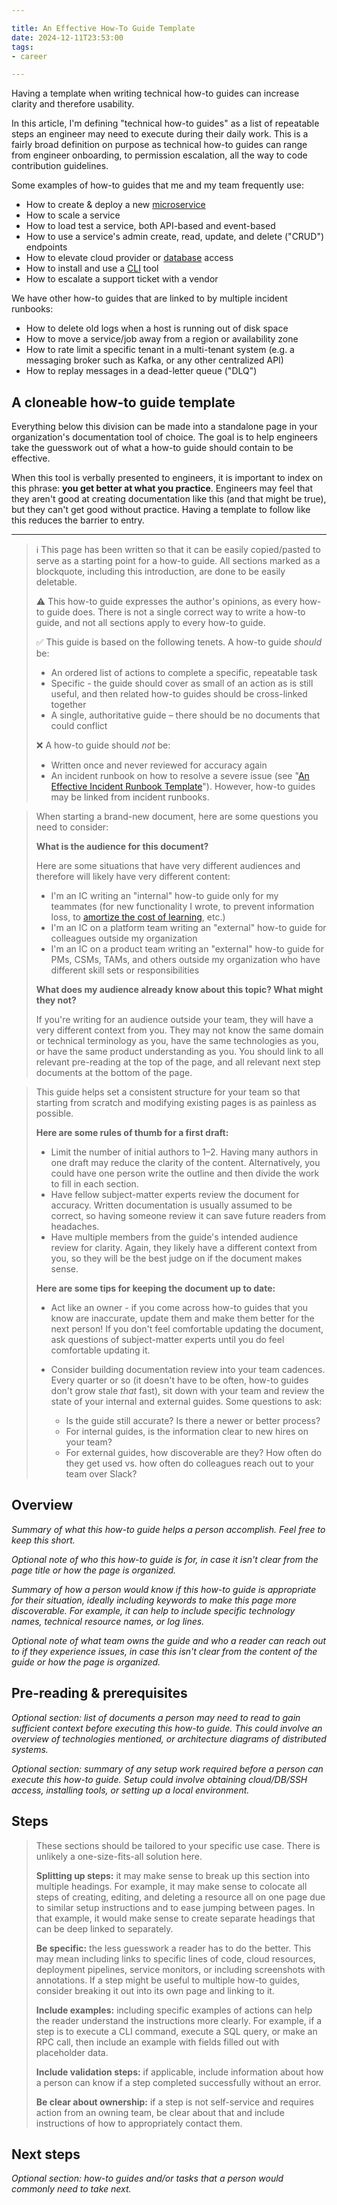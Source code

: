 ```yaml
---

title: An Effective How-To Guide Template
date: 2024-12-11T23:53:00
tags:
- career

---
```


Having a template when writing technical how-to guides can increase clarity and therefore usability.

In this article, I'm defining "technical how-to guides" as a list of repeatable steps an engineer may need to execute during their daily work. This is a fairly broad definition on purpose as technical how-to guides can range from engineer onboarding, to permission escalation, all the way to code contribution guidelines.

Some examples of how-to guides that me and my team frequently use:

- How to create & deploy a new [microservice](/blog/tag/microservices)
- How to scale a service
- How to load test a service, both API-based and event-based
- How to use a service's admin create, read, update, and delete ("CRUD") endpoints
- How to elevate cloud provider or [database](/blog/tag/databases) access
- How to install and use a [CLI](/blog/tag/shell) tool
- How to escalate a support ticket with a vendor

We have other how-to guides that are linked to by multiple incident runbooks:

- How to delete old logs when a host is running out of disk space
- How to move a service/job away from a region or availability zone
- How to rate limit a specific tenant in a multi-tenant system (e.g. a messaging broker such as Kafka, or any other centralized API)
- How to replay messages in a dead-letter queue ("DLQ")

## A cloneable how-to guide template

Everything below this division can be made into a standalone page in your organization's documentation tool of choice. The goal is to help engineers take the guesswork out of what a how-to guide should contain to be effective.

When this tool is verbally presented to engineers, it is important to index on this phrase: **you get better at what you practice**. Engineers may feel that they aren't good at creating documentation like this (and that might be true), but they can't get good without practice. Having a template to follow like this reduces the barrier to entry.

---

> ℹ️ This page has been written so that it can be easily copied/pasted to serve as a starting point for a how-to guide. All sections marked as a blockquote, including this introduction, are done to be easily deletable.
>
> ⚠️ This how-to guide expresses the author's opinions, as every how-to guide does. There is not a single correct way to write a how-to guide, and not all sections apply to every how-to guide.
>
> ✅ This guide is based on the following tenets. A how-to guide _should_ be:
>
> - An ordered list of actions to complete a specific, repeatable task
> - Specific - the guide should cover as small of an action as is still useful, and then related how-to guides should be cross-linked together
> - A single, authoritative guide – there should be no documents that could conflict
>
> ❌ A how-to guide should _not_ be:
>
> - Written once and never reviewed for accuracy again
> - An incident runbook on how to resolve a severe issue (see "[An Effective Incident Runbook Template](/blog/an-effective-incident-runbook-template)"). However, how-to guides may be linked from incident runbooks.

> When starting a brand-new document, here are some questions you need to consider:
>
> **What is the audience for this document?**
>
> Here are some situations that have very different audiences and therefore will likely have very different content:
>
> - I'm an IC writing an "internal" how-to guide only for my teammates (for new functionality I wrote, to prevent information loss, to [amortize the cost of learning](blog/amortize-your-learning-by-writing-how-to-guides), etc.)
> - I'm an IC on a platform team writing an "external" how-to guide for colleagues outside my organization
> - I'm an IC on a product team writing an "external" how-to guide for PMs, CSMs, TAMs, and others outside my organization who have different skill sets or responsibilities
>
> **What does my audience already know about this topic? What might they not?**
>
> If you're writing for an audience outside your team, they will have a very different context from you. They may not know the same domain or technical terminology as you, have the same technologies as you, or have the same product understanding as you. You should link to all relevant pre-reading at the top of the page, and all relevant next step documents at the bottom of the page.

> This guide helps set a consistent structure for your team so that starting from scratch and modifying existing pages is as painless as possible.
>
> **Here are some rules of thumb for a first draft:**
>
> - Limit the number of initial authors to 1–2. Having many authors in one draft may reduce the clarity of the content. Alternatively, you could have one person write the outline and then divide the work to fill in each section.
> - Have fellow subject-matter experts review the document for accuracy. Written documentation is usually assumed to be correct, so having someone review it can save future readers from headaches.
> - Have multiple members from the guide's intended audience review for clarity. Again, they likely have a different context from you, so they will be the best judge on if the document makes sense.
>
> **Here are some tips for keeping the document up to date:**
>
> - Act like an owner - if you come across how-to guides that you know are inaccurate, update them and make them better for the next person! If you don't feel comfortable updating the document, ask questions of subject-matter experts until you do feel comfortable updating it.
> - Consider building documentation review into your team cadences. Every quarter or so (it doesn't have to be often, how-to guides don't grow stale _that_ fast), sit down with your team and review the state of your internal and external guides. Some questions to ask:
>
>   - Is the guide still accurate? Is there a newer or better process?
>   - For internal guides, is the information clear to new hires on your team?
>   - For external guides, how discoverable are they? How often do they get used vs. how often do colleagues reach out to your team over Slack?

## Overview

_Summary of what this how-to guide helps a person accomplish. Feel free to keep this short._

_Optional note of who this how-to guide is for, in case it isn't clear from the page title or how the page is organized._

_Summary of how a person would know if this how-to guide is appropriate for their situation, ideally including keywords to make this page more discoverable. For example, it can help to include specific technology names, technical resource names, or log lines._

_Optional note of what team owns the guide and who a reader can reach out to if they experience issues, in case this isn't clear from the content of the guide or how the page is organized._

## Pre-reading & prerequisites

_Optional section: list of documents a person may need to read to gain sufficient context before executing this how-to guide. This could involve an overview of technologies mentioned, or architecture diagrams of distributed systems._

_Optional section: summary of any setup work required before a person can execute this how-to guide. Setup could involve obtaining cloud/DB/SSH access, installing tools, or setting up a local environment._

## Steps

> These sections should be tailored to your specific use case. There is unlikely a one-size-fits-all solution here.
>
> **Splitting up steps:** it may make sense to break up this section into multiple headings. For example, it may make sense to colocate all steps of creating, editing, and deleting a resource all on one page due to similar setup instructions and to ease jumping between pages. In that example, it would make sense to create separate headings that can be deep linked to separately.
>
> **Be specific:** the less guesswork a reader has to do the better. This may mean including links to specific lines of code, cloud resources, deployment pipelines, service monitors, or including screenshots with annotations. If a step might be useful to multiple how-to guides, consider breaking it out into its own page and linking to it.
>
> **Include examples:** including specific examples of actions can help the reader understand the instructions more clearly. For example, if a step is to execute a CLI command, execute a SQL query, or make an RPC call, then include an example with fields filled out with placeholder data.
>
> **Include validation steps:** if applicable, include information about how a person can know if a step completed successfully without an error.
>
> **Be clear about ownership:** if a step is not self-service and requires action from an owning team, be clear about that and include instructions of how to appropriately contact them.

## Next steps

_Optional section: how-to guides and/or tasks that a person would commonly need to take next._
